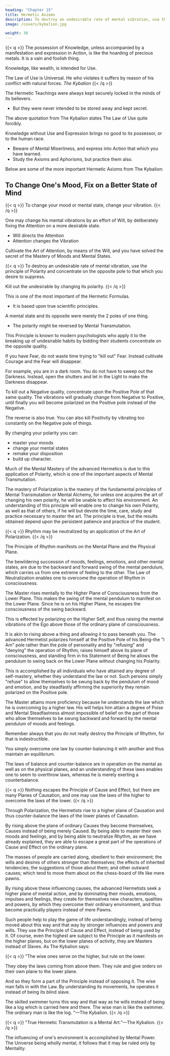 ```yaml
---
heading: "Chapter 15"
title: Hermetic Axioms
description: To destroy an undesirable rate of mental vibration, use the principle of Polarity and concentrate on the opposite pole to that which you desire to suppress.
image: /covers/kybalion.jpg

weight: 30
---
```



{{< q >}}
The possession of Knowledge, unless accompanied by a manifestation and expression in Action, is like the hoarding of precious metals. It is a vain and foolish thing. 

Knowledge, like wealth, is intended for Use. 

The Law of Use is Universal. He who violates it suffers by reason of his conflict with natural forces.
<cite>The Kybalion</cite>
{{< /q >}}


The Hermetic Teachings were always kept securely locked in the minds of its believers.
- But they were never intended to be stored away and kept secret.

<!--  is dwelt upon in the Teachings, as you may see by reference to  -->

The above quotation from The Kybalion states The Law of Use quite forcibly.

Knowledge without Use and Expression <!-- is a vain thing, --> brings no good to its possessor, or to the human race. 
- Beware of Mental Miserliness, and express into Action that which you have learned. 
- Study the Axioms and Aphorisms, but practice them also.

Below are some of the more important Hermetic Axioms from The Kybalion:<!-- , with a few comments added to each. Make these your own, and practice and use them, for they are not really your own until you have Used them. -->


## To Change One's Mood, Fix on a Better State of Mind

{{< q >}}
To change your mood or mental state, change your vibration.
{{< /q >}}


One may change his mental vibrations by an effort of Will, by deliberately fixing the Attention on a more desirable state. 
- Will directs the Attention
- Attention changes the Vibration

Cultivate the Art of Attention, by means of the Will, and you have solved the secret of the Mastery of Moods and Mental States.


{{< q >}}
To destroy an undesirable rate of mental vibration, use the principle of Polarity and concentrate on the opposite pole to that which you desire to suppress.

Kill out the undesirable by changing its polarity.
{{< /q >}}


This is one of the most important of the Hermetic Formulas. 
- It is based upon true scientific principles. 

A mental state and its opposite were merely the 2 poles of one thing.  
- The polarity might be reversed by Mental Transmutation. 

This Principle is known to modern psychologists who apply it to the breaking up of undesirable habits by bidding their students concentrate on the opposite quality. 

If you have Fear, do not waste time trying to "kill out" Fear. Instead cultivate Courage and the Fear will disappear.

For example, you are in a dark room. You do not have to sweep out the Darkness. Instead, open the shutters and let in the Light to make the Darkness disappear. 

To kill out a Negative quality, concentrate upon the Positive Pole of that same quality. The  vibrations will gradually change from Negative to Positive, until finally you will become polarized on the Positive pole instead of the Negative. 

The reverse is also true. You can also kill Positivity by <!-- , as many have found out to their sorrow, when they have allowed themselves to --> vibrating too constantly on the Negative pole of things.

By changing your polarity you can:
- master your moods
- change your mental states
- remake your disposition
- build up character. 

Much of the Mental Mastery of the advanced Hermetics is due to this application of Polarity, which is one of the important aspects of Mental Transmutation. 

<!-- Remember the Hermetic Axiom (quoted previously), which says:

"Mind (as well as metals and elements) may be transmuted from state to state; degree to degree, condition to condition; pole to pole; vibration to vibration."—The Kybalion. -->

The mastery of Polarization is the mastery of the fundamental principles of Mental Transmutation or Mental Alchemy, for unless one acquires the art of changing his own polarity, he will be unable to affect his environment. An understanding of this principle will enable one to change his own Polarity, as well as that of others, if he will but devote the time, care, study and practice necessary to master the art. The principle is true, but the results obtained depend upon the persistent patience and practice of the student.

{{< q >}}
Rhythm may be neutralized by an application of the Art of Polarization.
{{< /q >}}


The Principle of Rhythm manifests on the Mental Plane and the Physical Plane. 

The bewildering succession of moods, feelings, emotions, and other mental states, are due to the backward and forward swing of the mental pendulum, which carries us from one extreme of feeling to the other. The Law of Neutralization enables one to overcome the operation of Rhythm in consciousness. 


The Master rises mentally to the Higher Plane of Consciousness from the Lower Plane. This makes the swing of the mental pendulum to manifest on the Lower Plane. Since he is on his Higher Plane, he escapes the consciousness of the swing backward. 

This is effected by polarizing on the Higher Self, and thus raising the mental vibrations of the Ego above those of the ordinary plane of consciousness. 

It is akin to rising above a thing and allowing it to pass beneath you. The advanced Hermetist polarizes himself at the Positive Pole of his Being-the "I Am" pole rather than the pole of personality and by "refusing" and "denying" the operation of Rhythm, raises himself above its plane of consciousness, and standing firm in his Statement of Being he allows the pendulum to swing back on the Lower Plane without changing his Polarity. 

This is accomplished by all individuals who have attained any degree of self-mastery, whether they understand the law or not. Such persons simply "refuse" to allow themselves to be swung back by the pendulum of mood and emotion, and by steadfastly affirming the superiority they remain polarized on the Positive pole.

The Master attains more proficiency because he understands the law which he is overcoming by a higher law. His will helps him attain a degree of Poise and Mental Steadfastness almost impossible of belief on the part of those who allow themselves to be swung backward and forward by the mental pendulum of moods and feelings.

Remember always that you do not really destroy the Principle of Rhythm, for that is indestructible.

You simply overcome one law by counter-balancing it with another and thus maintain an equilibrium. 

The laws of balance and counter-balance are in operation on the mental as well as on the physical planes, and an understanding of these laws enables one to seem to overthrow laws, whereas he is merely exerting a counterbalance.

{{< q >}}
Nothing escapes the Principle of Cause and Effect, but there are many Planes of Causation, and one may use the laws of the higher to overcome the laws of the lower.
{{< /q >}}


Through Polarization, the Hermetists rise to a higher plane of Causation and thus counter-balance the laws of the lower planes of Causation. 

By rising above the plane of ordinary Causes they become themselves, Causes instead of being merely Caused. By being able to master their own moods and feelings, and by being able to neutralize Rhythm, as we have already explained, they are able to escape a great part of the operations of Cause and Effect on the ordinary plane. 

The masses of people are carried along, obedient to their environment; the wills and desires of others stronger than themselves; the effects of inherited tendencies; the suggestions of those about them; and other outward causes; which tend to move them about on the chess-board of life like mere pawns. 

By rising above these influencing causes, the advanced Hermetists seek a higher plane of mental action, and by dominating their moods, emotions, impulses and feelings, they create for themselves new characters, qualities and powers, by which they overcome their ordinary environment, and thus become practically players instead of mere Pawns. 

Such people help to play the game of life understandingly, instead of being moved about this way and that way by stronger influences and powers and wills. They use the Principle of Cause and Effect, instead of being used by it. Of course, even the highest are subject to the Principle as it manifests on the higher planes, but on the lower planes of activity, they are Masters instead of Slaves. As The Kybalion says:


{{< q >}}
"The wise ones serve on the higher, but rule on the lower. 

They obey the laws coming from above them. They rule and give orders on their own plane to the lower plane.

And so they form a part of the Principle instead of opposing it. The wise man falls in with the Law. By understanding its movements, he operates it instead of being its blind slave. 

The skilled swimmer turns this way and that way as he wills instead of being like a log which is carried here and there. The wise man is like the swimmer. The ordinary man is like the log. <!-- ; wise man and fool, are subject to Law. He who understands this is well on the road to Mastery. -->"—The Kybalion.
{{< /q >}}


<!-- In conclusion let us again call your attention to the Hermetic Axiom: -->

{{< q >}}
"True Hermetic Transmutation is a Mental Art."—The Kybalion.
{{< /q >}}


<!-- In the above axiom, the Hermetists teach that the great work of -->

The influencing of one's environment is accomplished by Mental Power. The Universe being wholly mental, it follows that it may be ruled only by Mentality. 

<!-- And in this truth is to be found an explanation of all the phenomena and manifestations of the various mental powers which are attracting so much attention and study in these earlier years of the Twentieth Century.  -->

<!-- Back of and under the teachings of the various cults and schools, remains ever constant the Principle of the Mental Substance of the Universe. If the Universe be Mental in its substantial nature, then it follows that Mental Transmutation must change the conditions and phenomena of the Universe. If the Universe is Mental, then Mind must be the highest power affecting its phenomena. If this be understood then all the so-called "miracles" and "wonder-workings" are seen plainly for what they are. -->

<!-- "THE ALL is MIND; The Universe is Mental."—The Kybalion.
 -->